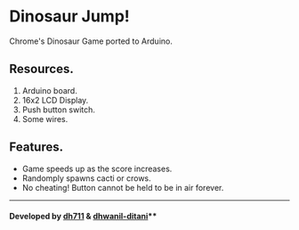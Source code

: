 # Dinosaur Jump!

Chrome's Dinosaur Game ported to Arduino.

## Resources.
1. Arduino board.
2. 16x2 LCD Display.
3. Push button switch.
4. Some wires.

## Features.
* Game speeds up as the score increases.
* Randomply spawns cacti or crows.
* No cheating! Button cannot be held to be in air forever.

---

#### Developed by [dh711](https://github.com/dh711) & [dhwanil-ditani](https://github.com/dhwanil-ditani)**
